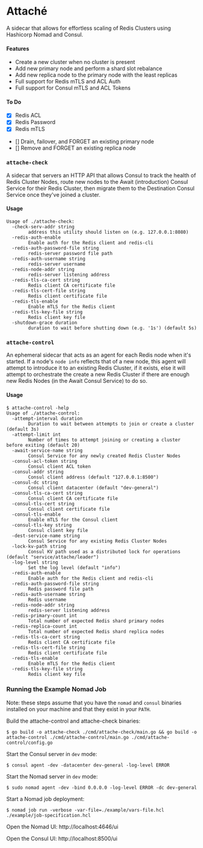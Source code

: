# Attaché
A sidecar that allows for effortless scaling of Redis Clusters using Hashicorp
Nomad and Consul.

#### Features
- Create a new cluster when no cluster is present
- Add new primary node and perform a shard slot rebalance
- Add new replica node to the primary node with the least replicas
- Full support for Redis mTLS and ACL Auth
- Full support for Consul mTLS and ACL Tokens

#### To Do
- [x] Redis ACL
- [x] Redis Password
- [x] Redis mTLS
- [] Drain, failover, and FORGET an existing primary node
- [] Remove and FORGET an existing replica node

### `attache-check`
A sidecar that servers an HTTP API that allows Consul to track the health of
Redis Cluster Nodes, route new nodes to the Await (introduction) Consul Service
for their Redis Cluster, then migrate them to the Destination Consul Service
once they've joined a cluster.

#### Usage
```shell
Usage of ./attache-check:
  -check-serv-addr string
    	address this utility should listen on (e.g. 127.0.0.1:8080)
  -redis-auth-enable
    	Enable auth for the Redis client and redis-cli
  -redis-auth-password-file string
    	redis-server password file path
  -redis-auth-username string
    	redis-server username
  -redis-node-addr string
    	redis-server listening address
  -redis-tls-ca-cert string
    	Redis client CA certificate file
  -redis-tls-cert-file string
    	Redis client certificate file
  -redis-tls-enable
    	Enable mTLS for the Redis client
  -redis-tls-key-file string
    	Redis client key file
  -shutdown-grace duration
    	duration to wait before shutting down (e.g. '1s') (default 5s)
```

### `attache-control`
An ephemeral sidecar that acts as an agent for each Redis node when it's
started. If a node's `node info` reflects that of a new node, this agent will
attempt to introduce it to an existing Redis Cluster, if it exists, else it will
attempt to orchestrate the create a new Redis Cluster if there are enough new
Redis Nodes (in the Await Consul Service) to do so.

#### Usage
```shell
$ attache-control -help
Usage of ./attache-control:
  -attempt-interval duration
    	Duration to wait between attempts to join or create a cluster (default 3s)
  -attempt-limit int
    	Number of times to attempt joining or creating a cluster before exiting (default 20)
  -await-service-name string
    	Consul Service for any newly created Redis Cluster Nodes
  -consul-acl-token string
    	Consul client ACL token
  -consul-addr string
    	Consul client address (default "127.0.0.1:8500")
  -consul-dc string
    	Consul client datacenter (default "dev-general")
  -consul-tls-ca-cert string
    	Consul client CA certificate file
  -consul-tls-cert string
    	Consul client certificate file
  -consul-tls-enable
    	Enable mTLS for the Consul client
  -consul-tls-key string
    	Consul client key file
  -dest-service-name string
    	Consul Service for any existing Redis Cluster Nodes
  -lock-kv-path string
    	Consul KV path used as a distributed lock for operations (default "service/attache/leader")
  -log-level string
    	Set the log level (default "info")
  -redis-auth-enable
    	Enable auth for the Redis client and redis-cli
  -redis-auth-password-file string
    	Redis password file path
  -redis-auth-username string
    	Redis username
  -redis-node-addr string
    	redis-server listening address
  -redis-primary-count int
    	Total number of expected Redis shard primary nodes
  -redis-replica-count int
    	Total number of expected Redis shard replica nodes
  -redis-tls-ca-cert string
    	Redis client CA certificate file
  -redis-tls-cert-file string
    	Redis client certificate file
  -redis-tls-enable
    	Enable mTLS for the Redis client
  -redis-tls-key-file string
    	Redis client key file
```

### Running the Example Nomad Job
Note: these steps assume that you have the `nomad` and `consul` binaries installed
on your machine and that they exist in your `PATH`.

Build the attache-control and attache-check binaries:
```shell
$ go build -o attache-check ./cmd/attache-check/main.go && go build -o attache-control ./cmd/attache-control/main.go ./cmd/attache-control/config.go
```

Start the Consul server in `dev` mode:
```shell
$ consul agent -dev -datacenter dev-general -log-level ERROR
```

Start the Nomad server in `dev` mode:
```shell
$ sudo nomad agent -dev -bind 0.0.0.0 -log-level ERROR -dc dev-general
```

Start a Nomad job deployment:
```shell
$ nomad job run -verbose -var-file=./example/vars-file.hcl ./example/job-specification.hcl
```

Open the Nomad UI: http://localhost:4646/ui

Open the Consul UI: http://localhost:8500/ui